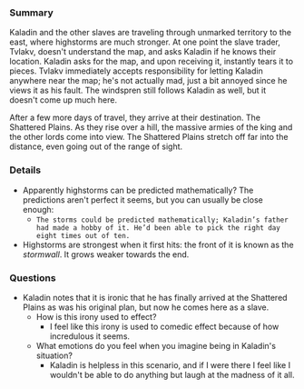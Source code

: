 ### Summary
Kaladin and the other slaves are traveling through unmarked territory to the east, where highstorms are much stronger. At one point the slave trader, Tvlakv, doesn't understand the map, and asks Kaladin if he knows their location. Kaladin asks for the map, and upon receiving it, instantly tears it to pieces. Tvlakv immediately accepts responsibility for letting Kaladin anywhere near the map; he's not actually mad, just a bit annoyed since he views it as his fault. The windspren still follows Kaladin as well, but it doesn't come up much here.

After a few more days of travel, they arrive at their destination. The Shattered Plains. As they rise over a hill, the massive armies of the king and the other lords come into view. The Shattered Plains stretch off far into the distance, even going out of the range of sight. 



### Details
* Apparently highstorms can be predicted mathematically? The predictions aren't perfect it seems, but you can usually be close enough:
	* ```The storms could be predicted mathematically; Kaladin’s father had made a hobby of it. He’d been able to pick the right day eight times out of ten.```
* Highstorms are strongest when it first hits: the front of it is known as the *stormwall*. It grows weaker towards the end.



### Questions
* Kaladin notes that it is ironic that he has finally arrived at the Shattered Plains as was his original plan, but now he comes here as a slave. 
	* How is this irony used to effect? 
		* I feel like this irony is used to comedic effect because of how incredulous it seems. 
	* What emotions do you feel when you imagine being in Kaladin's situation?
		* Kaladin is helpless in this scenario, and if I were there I feel like I wouldn't be able to do anything but laugh at the madness of it all.